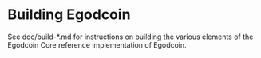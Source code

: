Building Egodcoin
=============

See doc/build-*.md for instructions on building the various
elements of the Egodcoin Core reference implementation of Egodcoin.

